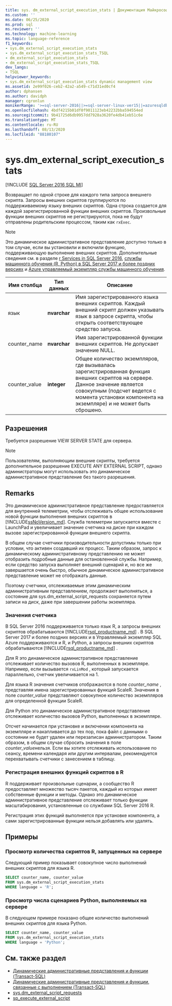 ```yaml
---
title: sys. dm_external_script_execution_stats | Документация Майкрософт
ms.custom: ''
ms.date: 06/25/2020
ms.prod: sql
ms.reviewer: ''
ms.technology: machine-learning
ms.topic: language-reference
f1_keywords:
- sys.dm_external_script_execution_stats
- sys.dm_external_script_execution_stats_TSQL
- dm_external_script_execution_stats
- dm_external_script_execution_stats_TSQL
dev_langs:
- TSQL
helpviewer_keywords:
- sys.dm_external_script_execution_stats dynamic management view
ms.assetid: 2e99f026-ceb2-42a2-a549-c71d31ed0cf4
author: dphansen
ms.author: davidph
manager: cgronlun
monikerRange: '>=sql-server-2016||>=sql-server-linux-ver15||=azuresqldb-mi-current||=sqlallproducts-allversions'
ms.openlocfilehash: 4bdf4215b01df0f9011123eb42232bba594554ed
ms.sourcegitcommit: 9b41725d6db9957dd7928a3620fe4db41eb51c6e
ms.translationtype: MT
ms.contentlocale: ru-RU
ms.lasthandoff: 08/13/2020
ms.locfileid: "88180107"
---
```

# <a name="sysdm_external_script_execution_stats"></a>sys.dm_external_script_execution_stats
[!INCLUDE [SQL Server 2016 SQL MI](../../includes/applies-to-version/sqlserver2016-asdbmi.md)]

Возвращает по одной строке для каждого типа запроса внешнего скрипта. Запросы внешних скриптов группируются по поддерживаемому языку внешних скриптов. Одна строка создается для каждой зарегистрированной функции внешних скриптов. Произвольные функции внешних скриптов не регистрируются, пока не будут отправлены родительским процессом, таким как `rxExec`.
  
> [!NOTE]  
> Это динамическое административное представление доступно только в том случае, если вы установили и включили функцию, поддерживающую выполнение внешних скриптов. Дополнительные сведения см. в разделе [r Services in SQL Server 2016](../../machine-learning/r/sql-server-r-services.md), [службы машинного обучения (R, Python) в SQL Server 2017 и более поздних версиях](../../machine-learning/sql-server-machine-learning-services.md) и [Azure управляемый экземпляр службы машинного обучения](/azure/azure-sql/managed-instance/machine-learning-services-overview).
  
|Имя столбца|Тип данных|Описание|  
|-----------------|---------------|-----------------|  
|язык|**nvarchar**|Имя зарегистрированного языка внешних скриптов. Каждый внешний скрипт должен указывать язык в запросе скрипта, чтобы открыть соответствующее средство запуска. |  
|counter_name|**nvarchar**|Имя зарегистрированной функции внешних скриптов. Не допускает значение NULL.|  
|counter_value|**integer**|Общее количество экземпляров, где вызывалась зарегистрированная функция внешних скриптов на сервере. Данное значение является совокупным (подсчет ведется с момента установки компонента на экземпляре) и не может быть сброшено.|  

## <a name="permissions"></a>Разрешения

 Требуется разрешение VIEW SERVER STATE для сервера.  
  
> [!NOTE]  
> Пользователям, выполняющим внешние скрипты, требуется дополнительное разрешение EXECUTE ANY EXTERNAL SCRIPT, однако администраторы могут использовать это динамическое административное представление без такого разрешения.
  
## <a name="remarks"></a>Remarks

  Это динамическое административное представление предоставляется для внутренней телеметрии, чтобы отслеживать общее использование новой функции выполнения внешних скриптов в [!INCLUDE[ssNoVersion_md](../../includes/ssnoversion-md.md)]. Служба телеметрии запускается вместе с LaunchPad и увеличивает значение счетчика на диске при каждом вызове зарегистрированной функции внешнего скрипта.

В общем случае счетчики производительности допустимы только при условии, что активен создавший их процесс. Таким образом, запрос к динамическому административному представлению не может отобразить подробные данные для остановленной службы. Например, если средство запуска выполняет внешний сценарий и, но все же завершается очень быстро, обычное динамическое административное представление может не отображать данные.

Поэтому счетчики, отслеживаемые этим динамическим административным представлением, продолжают выполняться, а состояние для sys.dm_external_script_requests сохраняется путем записи на диск, даже при завершении работы экземпляра.

### <a name="counter-values"></a>Значения счетчика

В SQL Server 2016 поддерживается только язык R, а запросы внешних скриптов обрабатываются [!INCLUDE[rsql_productname_md](../../includes/rsql-productname-md.md)] . В SQL Server 2017 и более поздних версиях и в Управляемый экземпляр SQL Azure поддерживаются и R, и Python, а запросы внешних скриптов обрабатываются [!INCLUDE[rsql_productname_md](../../includes/rsql-productnamenew-md.md)] .

Для R это динамическое административное представление отслеживает количество вызовов R, выполненных в экземпляре. Например, если вызывается `rxLinMod` , который запускается параллельно, счетчик увеличивается на 1.

Для языка R значения счетчиков отображаются в поле *counter_name* , представляя имена зарегистрированных функций ScaleR. Значения в поле *counter_value* представляют совокупное количество экземпляров для определенной функции ScaleR. 

Для Python это динамическое административное представление отслеживает количество вызовов Python, выполненных в экземпляре.

Отсчет начинается при установке и включении компонента на экземпляре и накапливается до тех пор, пока файл с данными о состоянии не будет удален или перезаписан администратором. Таким образом, в общем случае сбросить значения в поле *counter_value*нельзя. Если вы хотите отслеживать использование по сеансу, времени календаря или другим интервалам, рекомендуется перехватывать счетчики с занесением в таблицу.

### <a name="registration-of-external-script-functions-in-r"></a>Регистрация внешних функций скриптов в R

R поддерживает произвольные сценарии, а сообщество R предоставляет множество тысяч пакетов, каждый из которых имеет собственные функции и методы. Однако это динамическое административное представление отслеживает только функции масштабирования, установленные со службами SQL Server 2016 R.

Регистрация этих функций выполняется при установке компонента, а сами зарегистрированные функции нельзя добавлять или удалять.

## <a name="examples"></a>Примеры  
  
### <a name="viewing-the-number-of-r-scripts-run-on-the-server"></a>Просмотр количества скриптов R, запущенных на сервере

 Следующий пример показывает совокупное число выполнений внешних скриптов для языка R.  
  
```sql
SELECT counter_name, counter_value
FROM sys.dm_external_script_execution_stats
WHERE language = 'R';
```  

### <a name="viewing-the-number-of-python-scripts-run-on-the-server"></a>Просмотр числа сценариев Python, выполняемых на сервере

В следующем примере показано общее количество выполнений внешних скриптов для языка Python.  
  
```sql
SELECT counter_name, counter_value
FROM sys.dm_external_script_execution_stats
WHERE language = 'Python';
```  

## <a name="see-also"></a>См. также раздел

+ [Динамические административные представления и функции (Transact-SQL)](~/relational-databases/system-dynamic-management-views/system-dynamic-management-views.md)
+ [Динамические административные представления и функции, связанные с выполнением (Transact-SQL)](../../relational-databases/system-dynamic-management-views/execution-related-dynamic-management-views-and-functions-transact-sql.md)
+ [sys.dm_external_script_requests](../../relational-databases/system-dynamic-management-views/sys-dm-external-script-requests.md)  
+ [sp_execute_external_script](../../relational-databases/system-stored-procedures/sp-execute-external-script-transact-sql.md)  
